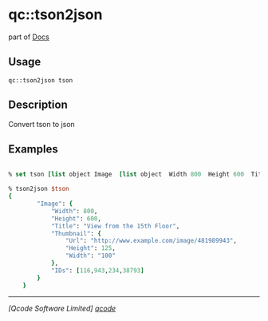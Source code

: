 qc::tson2json
=============

part of [Docs](.)

Usage
-----
`qc::tson2json tson`

Description
-----------
Convert tson to json

Examples
--------
```tcl

% set tson [list object Image  [list object  Width 800  Height 600  Title {View from the 15th Floor}  Thumbnail [list object  Url http://www.example.com/image/481989943  Height 125  Width [list string 100]]  IDs [list array 116 943 234 38793]]]

% tson2json $tson
{
        "Image": {
            "Width": 800,
            "Height": 600,
            "Title": "View from the 15th Floor",
            "Thumbnail": {
                "Url": "http://www.example.com/image/481989943",
                "Height": 125,
                "Width": "100"
            },
            "IDs": [116,943,234,38793]
        }
    }

```

----------------------------------
*[Qcode Software Limited] [qcode]*

[qcode]: http://www.qcode.co.uk "Qcode Software"